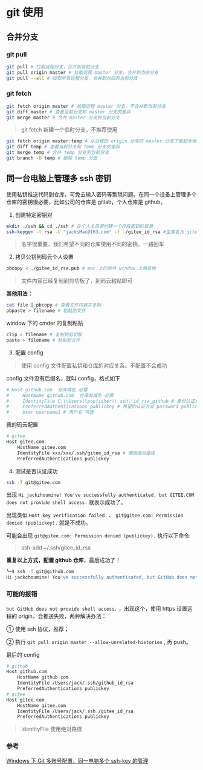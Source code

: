 # git 使用

## 合并分支

### git pull

```bash
git pull # 拉取远程分支，合并到当前分支
git pull origin master # 拉取远程 master 分支，合并到当前分支
git pull --all # 拉取所有远程分支，合并到对应的当前分支
```

### git fetch

```bash
git fetch origin master # 拉取远程 master 分支，不合并到当前分支
git diff master # 查看当前分支和 master 分支的差异
git merge master # 合并 master 分支到当前分支
```

> git fetch 新建一个临时分支，不推荐使用

```bash
git fetch origin master:temp # 从远程的 origin 仓库的 master 分支下载到本地并新建一个分支 temp
git diff temp # 查看当前分支和 temp 分支的差异
git merge temp # 合并 temp 分支到当前分支
git branch -D temp # 删除 temp 分支
```

## 同一台电脑上管理多 ssh 密钥

使用私钥推送代码到仓库，可免去输入密码等繁琐问题。在同一个设备上管理多个仓库的密钥很必要，比如公司的仓库是 gitlab，个人仓库是 github。

1. 创建特定密钥对

```bash
mkdir ./ssh && cd ./ssh # 在个人主目录创建一个存放密钥的目录
ssh-keygen -t rsa -C "jacksMac@163.com" -f ./gitee_id_rsa #生成名为 gitee_id_rsa 的密钥对是给码云仓库使用的
```

> 名字很重要，我们希望不同的仓库使用不同的密钥。一路回车

2. 拷贝公钥到码云个人设置

```bash
pbcopy < ./gitee_id_rsa.pub # mac 上的命令 window 上用其他
```

> 文件内容已经复制到剪切板了，到码云粘贴即可

**其他用法：**

```bash
cat file | pbcopy # 查看文件内容并复制
pbpaste > filename # 粘贴到文件
```

window 下的 cmder 的复制粘贴

```bash
clip < filename # 复制到剪切板
paste > filename # 粘贴到文件
```

3. 配置 config

> 使用 config 文件配置私钥和仓库的对应关系。不配置不会成功

config 文件没有后缀名，就叫 config，格式如下

```bash
# Host github.com  仓库域名 必需
#     HostName github.com  仓库有域名 必需
#     IdentityFile C:\\Users\\popfisher\\.ssh\\id_rsa_github # 身份认证文件，私钥路径--绝对路径 window 下路径要 \\
#     PreferredAuthentications publickey # 希望的认证方式 password publickey,keyboard-interactive等
#     User username1 # 用户名 可选
```

我的码云配置

```bash
# gitee
Host gitee.com
    HostName gitee.com
    IdentityFile xxx/xxx/.ssh/gitee_id_rsa # 使用绝对路径
    PreferredAuthentications publickey
```

4. 测试是否认证成功

```bash
ssh -T git@gitee.com
```

出现 `Hi jackzhoumine! You've successfully authenticated, but GITEE.COM does not provide shell access.` 就表示成功了。

出现类似 `Host key verification failed.` 、 `git@gitee.com: Permission denied (publickey).` 就是不成功。

可能会出现 `git@gitee.com: Permission denied (publickey).` 执行以下命令:

> ssh-add ~/.ssh/gitee_id_rsa

**重复以上方式，配置 github 仓库**，最后成功了！

```bash
╰─$ ssh -T git@github.com
Hi jackchoumine! You've successfully authenticated, but GitHub does not provide shell access.
```

### 可能的报错

`but GitHub does not provide shell access.` ，出现这个，使用 https 设置远程的 origin，会推送失败，两种解决办法：

① 使用 ssh 协议，推荐；

② 执行 `git pull origin master --allow-unrelated-histories` , 再 push。

最后的 config

```bash
# github
Host github.com
    HostName github.com
    IdentityFile /Users/jack/.ssh/github_id_rsa
    PreferredAuthentications publickey
# gitee
Host gitee.com
    HostName gitee.com
    IdentityFile /Users/jack/.ssh./gitee_id_rsa
    PreferredAuthentications publickey
```

> IdentityFile 使用绝对路径

### 参考

[Windows 下 Git 多账号配置，同一电脑多个 ssh-key 的管理](https://www.cnblogs.com/popfisher/p/5731232.html)

<!-- 为何没进入版本控制 -->
